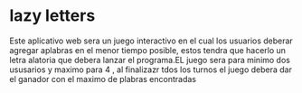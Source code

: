 # lazy letters

Este aplicativo web sera un juego interactivo en el cual los usuarios deberar agregar 
aplabras en el menor tiempo posible, estos tendra que hacerlo un letra alatoria que debera lanzar el programa.EL juego sera para minimo dos ususarios y maximo para 4 , al finalizazr tdos los turnos el juego debera dar el ganador con el maximo de plabras encontradas